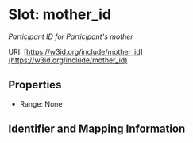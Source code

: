 # Slot: mother_id
_Participant ID for Participant's mother_


URI: [https://w3id.org/include/mother_id](https://w3id.org/include/mother_id)



<!-- no inheritance hierarchy -->


## Properties

 * Range: None



## Identifier and Mapping Information






